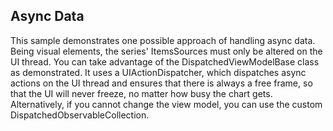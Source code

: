 ## Async Data
This sample demonstrates one possible approach of handling async data. Being visual elements, the series' ItemsSources must only be altered on the UI thread. You can take advantage of the DispatchedViewModelBase class as demonstrated. It uses a UIActionDispatcher, which dispatches async actions on the UI thread and ensures that there is always a free frame, so that the UI will never freeze, no matter how busy the chart gets. Alternatively, if you cannot change the view model, you can use the custom DispatchedObservableCollection.

[//]: <keywords: lineseries, bitmaprenderoptions, live, update, uithread, dispatchertimer>